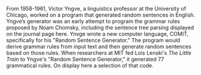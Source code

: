 From 1958-1961, Victor Yngve, a linguistics professor at the University of Chicago, worked on a program that generated random sentences in English. Yngve’s generator was an early attempt to program the grammar rules proposed by Noam Chomsky, including the sentence tree parsing displayed on the journal page here. Ynvge wrote a new computer language, COMIT, specifically for his "Random Sentence Generator." The program would derive grammar rules from input text and then generate random sentences based on those rules. When researchers at MIT fed Lois Lenski's *The Little Train* to Yngve's "Random Sentence Generator," it generated 77 grammatical rules. On display here a selection of that code.  
